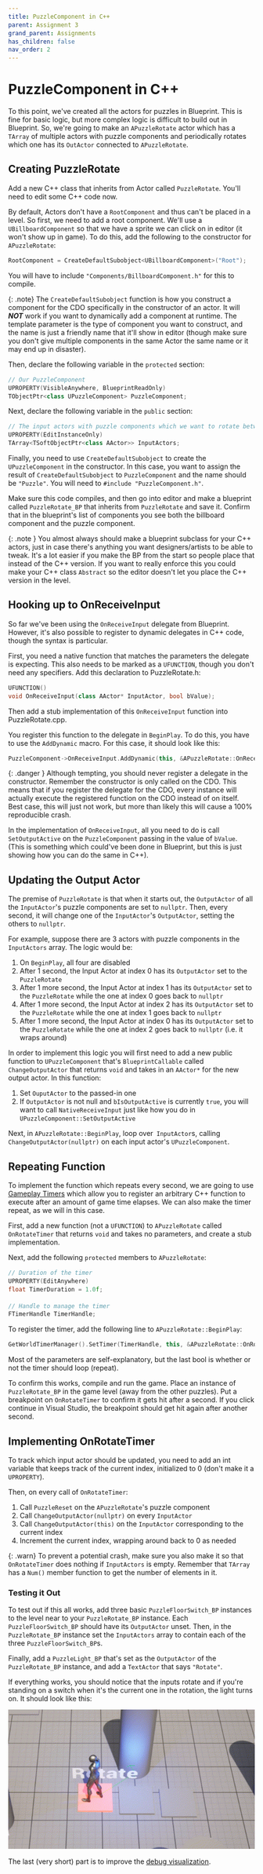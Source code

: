 ```yaml
---
title: PuzzleComponent in C++
parent: Assignment 3
grand_parent: Assignments
has_children: false
nav_order: 2
---
```


# PuzzleComponent in C++

To this point, we've created all the actors for puzzles in Blueprint. This is fine for basic logic, but more complex logic is difficult to build out in Blueprint. So, we're going to make an `APuzzleRotate` actor which has a `TArray` of multiple actors with puzzle components and periodically rotates which one has its `OutActor` connected to `APuzzleRotate`.

## Creating PuzzleRotate

Add a new C++ class that inherits from Actor called `PuzzleRotate`. You'll need to edit some C++ code now.

By default, Actors don't have a `RootComponent` and thus can't be placed in a level. So first, we need to add a root component. We'll use a `UBillboardComponent` so that we have a sprite we can click on in editor (it won't show up in game). To do this, add the following to the constructor for `APuzzleRotate`:

```c++
RootComponent = CreateDefaultSubobject<UBillboardComponent>("Root");
```

You will have to include `"Components/BillboardComponent.h"` for this to compile.

{: .note}
The `CreateDefaultSubobject` function is how you construct a component for the CDO specifically in the constructor of an actor. It will ***NOT*** work if you want to dynamically add a component at runtime. The template parameter is the type of component you want to construct, and the name is just a friendly name that it'll show in editor (though make sure you don't give multiple components in the same Actor the same name or it may end up in disaster).

Then, declare the following variable in the `protected` section:

```c++
// Our PuzzleComponent
UPROPERTY(VisibleAnywhere, BlueprintReadOnly)
TObjectPtr<class UPuzzleComponent> PuzzleComponent;
```

Next, declare the following variable in the `public` section:

```c++
// The input actors with puzzle components which we want to rotate between
UPROPERTY(EditInstanceOnly)
TArray<TSoftObjectPtr<class AActor>> InputActors;
```

Finally, you need to use `CreateDefaultSubobject` to create the `UPuzzleComponent` in the constructor. In this case, you want to assign the result of `CreateDefaultSubobject` to `PuzzleComponent` and the name should be `"Puzzle"`. You will need to `#include "PuzzleComponent.h"`.

Make sure this code compiles, and then go into editor and make a blueprint called `PuzzleRotate_BP` that inherits from `PuzzleRotate` and save it. Confirm that in the blueprint's list of components you see both the billboard component and the puzzle component.

{: .note }
You almost always should make a blueprint subclass for your C++ actors, just in case there's anything you want designers/artists to be able to tweak. It's a lot easier if you make the BP from the start so people place that instead of the C++ version. If you want to really enforce this you could make your C++ class `Abstract` so the editor doesn't let you place the C++ version in the level.

## Hooking up to OnReceiveInput

So far we've been using the `OnReceiveInput` delegate from Blueprint. However, it's also possible to register to dynamic delegates in C++ code, though the syntax is particular.

First, you need a native function that matches the parameters the delegate is expecting. This also needs to be marked as a `UFUNCTION`, though you don't need any specifiers. Add this declaration to PuzzleRotate.h:

```c++
UFUNCTION()
void OnReceiveInput(class AActor* InputActor, bool bValue);
```

Then add a stub implementation of this `OnReceiveInput` function into PuzzleRotate.cpp.

You register this function to the delegate in `BeginPlay`. To do this, you have to use the `AddDynamic` macro. For this case, it should look like this:

```c++
PuzzleComponent->OnReceiveInput.AddDynamic(this, &APuzzleRotate::OnReceiveInput);
```

{: .danger }
Although tempting, you should never register a delegate in the constructor. Remember the constructor is only called on the CDO. This means that if you register the delegate for the CDO, every instance will actually execute the registered function on the CDO instead of on itself. Best case, this will just not work, but more than likely this will cause a 100% reproducible crash.

In the implementation of `OnReceiveInput`, all you need to do is call `SetOutputActive` on the `PuzzleComponent` passing in the value of `bValue`. (This is something which could've been done in Blueprint, but this is just showing how you can do the same in C++).

## Updating the Output Actor

The premise of `PuzzleRotate` is that when it starts out, the `OutputActor` of all the `InputActor`'s puzzle components are set to `nullptr`. Then, every second, it will change one of the `InputActor`'s `OutputActor`, setting the others to `nullptr`.

For example, suppose there are 3 actors with puzzle components in the `InputActors` array. The logic would be:

1. On `BeginPlay`, all four are disabled
2. After 1 second, the Input Actor at index 0 has its `OutputActor` set to the `PuzzleRotate`
3. After 1 more second, the Input Actor at index 1 has its `OutputActor` set to the `PuzzleRotate` while the one at index 0 goes back to `nullptr`
4. After 1 more second, the Input Actor at index 2 has its `OutputActor` set to the `PuzzleRotate` while the one at index 1 goes back to `nullptr`
5. After 1 more second, the Input Actor at index 0 has its `OutputActor` set to the `PuzzleRotate` while the one at index 2 goes back to `nullptr` (i.e. it wraps around)

In order to implement this logic you will first need to add a new public function to `UPuzzleComponent` that's `BlueprintCallable` called `ChangeOutputActor` that returns `void` and takes in an `AActor*` for the new output actor. In this function:

1. Set `OuputActor` to the passed-in one
2. If `OutputActor` is not null and `bIsOutputActive` is currently `true`, you will want to call `NativeReceiveInput` just like how you do in `UPuzzleComponent::SetOutputActive`

Next, in `APuzzleRotate::BeginPlay`, loop over` InputActor`s, calling `ChangeOutputActor(nullptr)` on each input actor's `UPuzzleComponent`.

## Repeating Function

To implement the function which repeats every second, we are going to use [Gameplay Timers](https://docs.unrealengine.com/5.0/en-US/gameplay-timers-in-unreal-engine/) which allow you to register an arbitrary C++ function to execute after an amount of game time elapses. We can also make the timer repeat, as we will in this case.

First, add a new function (not a `UFUNCTION`) to `APuzzleRotate` called `OnRotateTimer` that returns `void` and takes no parameters, and create a stub implementation.

Next, add the following `protected` members to `APuzzleRotate`:

```c++
// Duration of the timer
UPROPERTY(EditAnywhere)
float TimerDuration = 1.0f;

// Handle to manage the timer
FTimerHandle TimerHandle;
```

To register the timer, add the following line to `APuzzleRotate::BeginPlay`:

```c++
GetWorldTimerManager().SetTimer(TimerHandle, this, &APuzzleRotate::OnRotateTimer, TimerDuration, true);
```

Most of the parameters are self-explanatory, but the last bool is whether or not the timer should loop (repeat).

To confirm this works, compile and run the game. Place an instance of `PuzzleRotate_BP` in the game level (away from the other puzzles). Put a breakpoint on `OnRotateTimer` to confirm it gets hit after a second. If you click continue in Visual Studio, the breakpoint should get hit again after another second.

## Implementing OnRotateTimer

To track which input actor should be updated, you need to add an int variable that keeps track of the current index, initialized to 0 (don't make it a `UPROPERTY`).

Then, on every call of `OnRotateTimer`:

1. Call `PuzzleReset` on the `APuzzleRotate`'s puzzle component
2. Call `ChangeOutputActor(nullptr)` on every `InputActor`
3. Call `ChangeOutputActor(this)` on the `InputActor` corresponding to the current index
4. Increment the current index, wrapping around back to 0 as needed

{: .warn}
To prevent a potential crash, make sure you also make it so that `OnRotateTimer` does nothing if `InputActors` is empty. Remember that `TArray` has a `Num()` member function to get the number of elements in it.

### Testing it Out

To test out if this all works, add three basic `PuzzleFloorSwitch_BP` instances to the level near to your `PuzzleRotate_BP` instance. Each `PuzzleFloorSwitch_BP` should have its `OutputActor` unset. Then, in the `PuzzleRotate_BP` instance set the `InputActors` array to contain each of the three `PuzzleFloorSwitch_BP`s.

Finally, add a `PuzzleLight_BP` that's set as the `OutputActor` of the `PuzzleRotate_BP` instance, and add a `TextActor` that says `"Rotate"`.

If everything works, you should notice that the inputs rotate and if you're standing on a switch when it's the current one in the rotation, the light turns on. It should look like this:

![PuzzleRotate in action](images/03/rotate.gif)

The last (very short) part is to improve the [debug visualization](03-03.html).

